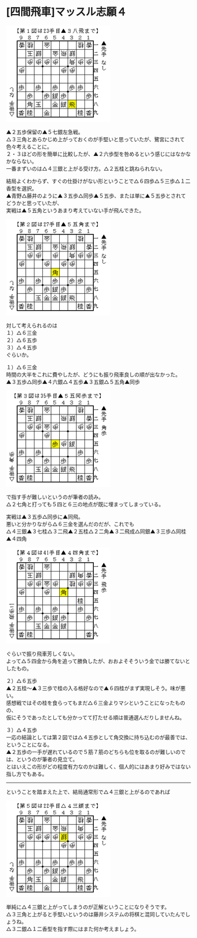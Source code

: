 # [四間飛車]マッスル志願４  

![](images/20160306224153.png)  

▲２五歩保留の▲５七銀左急戦。  
△３三角とあらかじめ上がっておくのが手堅いと思っていたが、鷺宮にされて色々考えることに。  
２・３ほどの形を簡単に比較したが、▲２六歩型を咎めるという感じにはなかなかならない。  
一番まずいのは△４三銀と上がる受け方。△２五桂と跳ねられない。  

結局よくわからず、すぐの仕掛けがない形ということで△６四歩△５三歩△１二香型を選択。  
▲青野△藤井のように▲３五歩△同歩▲５五歩、または単に▲５五歩とされてどうかと思っていたが、  
実戦は▲５五角というあまり考えていない手が飛んできた。  

![](images/20160306224154.png)  

対して考えられるのは  
１）△６三金  
２）△６五歩  
３）△４五歩  
ぐらいか。  

１）△６三金  
時間の大半をこれに費やしたが、どうにも振り飛車良しの順が出なかった。  
▲３五歩△同歩▲４六銀△４五歩▲３五銀△５五角▲同歩  

![](images/20160306224155.png)  

で指す手が難しいというのが筆者の読み。  
△２七角と打っても５四と６三の地点が既に埋まってしまっている。  

実戦は▲３五歩△同歩に▲同飛。  
悪いと分かりながら△６三金を選んだのだが、これでも  
△４三銀▲３七桂△３二飛▲２五桂△２二角▲３二飛成△同銀▲３三歩△同桂▲４四角  

![](images/20160306224156.png)  

ぐらいで振り飛車芳しくない。  
よって△５四金から角を追って勝負したが、おおよそそういう金では勝てないとしたもの。  

２）△６五歩  
▲２五桂～▲３三歩で桂の入る格好なので▲６四桂がまず実現しそう。味が悪い。  
感想戦ではその桂を食らってもまだ△６三金よりマシということになったものの、  
仮にそうであったとしても分かってて打たせる順は普通選んだりしませんね。  

３）△４五歩  
一応の結論としては第２図では△４五歩として角交換に持ち込むのが最善では、ということになる。  
▲２五歩の一手が遅れているので５筋７筋のどちらも位を取るのが難しいのでは、というのが筆者の見立て。  
とはいえこの形がどの程度有力なのかは難しく、個人的にはあまり好みではない指し方でもある。  

----------  

ということを踏まえた上で、結局通常形で△４三銀と上がるのであれば  

![](images/20160306224157.png)  

単純に△４三銀と上がってしまうのが正解ということになりそうです。  
△３三角と上がると手堅いというのは藤井システムの将棋と混同していたんでしょうね。  
△３二銀△１二香型を指す際にはまた何か考えましょう。  
